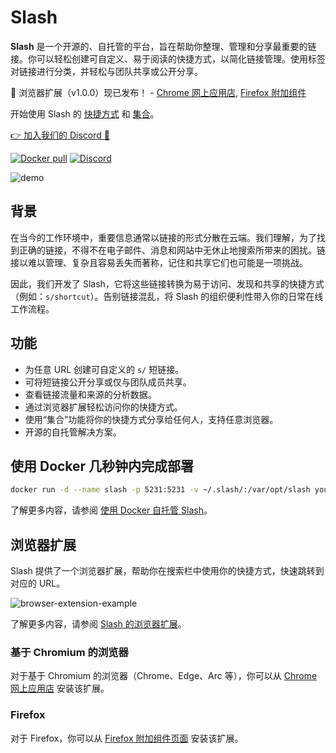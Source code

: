 # Slash

**Slash** 是一个开源的、自托管的平台，旨在帮助你整理、管理和分享最重要的链接。你可以轻松创建可自定义、易于阅读的快捷方式，以简化链接管理。使用标签对链接进行分类，并轻松与团队共享或公开分享。

🧩 浏览器扩展（v1.0.0）现已发布！ - [Chrome 网上应用店](https://chrome.google.com/webstore/detail/slash/ebaiehmkammnacjadffpicipfckgeobg), [Firefox 附加组件](https://addons.mozilla.org/firefox/addon/your-slash/)

开始使用 Slash 的 [快捷方式](https://github.com/yourselfhosted/slash/blob/main/docs/getting-started/shortcuts.md) 和 [集合](https://github.com/yourselfhosted/slash/blob/main/docs/getting-started/collections.md)。

[👉 加入我们的 Discord 💬](https://discord.gg/QZqUuUAhDV)

<p>
  <a href="https://hub.docker.com/r/yourselfhosted/slash"><img alt="Docker pull" src="https://img.shields.io/docker/pulls/yourselfhosted/slash.svg"/></a>
  <a href="https://discord.gg/QZqUuUAhDV"><img alt="Discord" src="https://img.shields.io/badge/discord-chat-5865f2?logo=discord&logoColor=f5f5f5" /></a>
</p>

![demo](./docs/assets/demo.png)

## 背景

在当今的工作环境中，重要信息通常以链接的形式分散在云端。我们理解，为了找到正确的链接，不得不在电子邮件、消息和网站中无休止地搜索所带来的困扰。链接以难以管理、复杂且容易丢失而著称，记住和共享它们也可能是一项挑战。

因此，我们开发了 Slash，它将这些链接转换为易于访问、发现和共享的快捷方式（例如：`s/shortcut`）。告别链接混乱，将 Slash 的组织便利性带入你的日常在线工作流程。

## 功能

- 为任意 URL 创建可自定义的 `s/` 短链接。
- 可将短链接公开分享或仅与团队成员共享。
- 查看链接流量和来源的分析数据。
- 通过浏览器扩展轻松访问你的快捷方式。
- 使用“集合”功能将你的快捷方式分享给任何人，支持任意浏览器。
- 开源的自托管解决方案。

## 使用 Docker 几秒钟内完成部署

```bash
docker run -d --name slash -p 5231:5231 -v ~/.slash/:/var/opt/slash yourselfhosted/slash:latest
```

了解更多内容，请参阅 [使用 Docker 自托管 Slash](https://github.com/yourselfhosted/slash/blob/main/docs/install.md)。

## 浏览器扩展

Slash 提供了一个浏览器扩展，帮助你在搜索栏中使用你的快捷方式，快速跳转到对应的 URL。

![browser-extension-example](./docs/assets/browser-extension-example.png)

了解更多内容，请参阅 [Slash 的浏览器扩展](https://github.com/yourselfhosted/slash/blob/main/docs/install-browser-extension.md)。

### 基于 Chromium 的浏览器

对于基于 Chromium 的浏览器（Chrome、Edge、Arc 等），你可以从 [Chrome 网上应用店](https://chrome.google.com/webstore/detail/slash/ebaiehmkammnacjadffpicipfckgeobg) 安装该扩展。

### Firefox

对于 Firefox，你可以从 [Firefox 附加组件页面](https://addons.mozilla.org/firefox/addon/your-slash/) 安装该扩展。